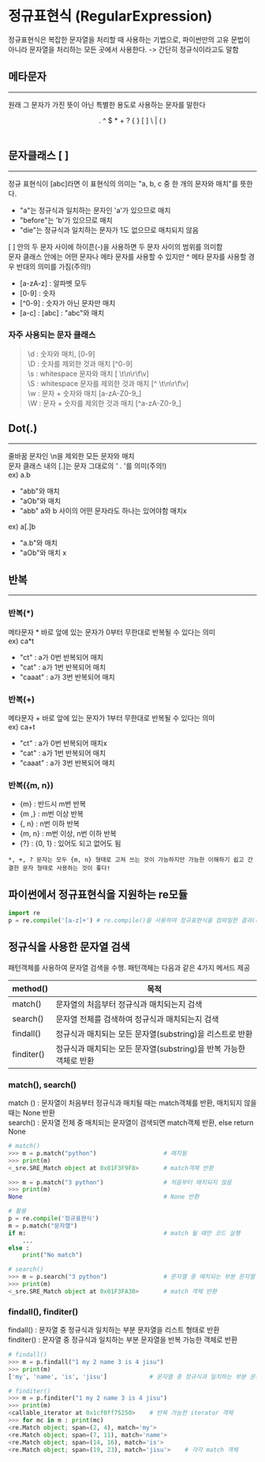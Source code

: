 # 정규표현식 (RegularExpression)
정규표현식은 복잡한 문자열을 처리할 때 사용하는 기법으로, 파이썬만의 고유 문법이 아니라 문자열을 처리하는 모든 곳에서 사용한다. -> 간단히 정규식이라고도 말함

## 메타문자
-----------------------
원래 그 문자가 가진 뜻이 아닌 특별한 용도로 사용하는 문자를 말한다 <br>
<center> . ^ $ * + ? { } [ ] \ | ( ) </center> <br>


## 문자클래스 [ ]
-----------------------
정규 표현식이 [abc]라면 이 표현식의 의미는 "a, b, c 중 한 개의 문자와 매치"를 뜻한다. <br>

- "a"는 정규식과 일치하는 문자인 'a'가 있으므로 매치
- "before"는 'b'가 있으므로 매치
- "die"는 정규식과 일치하는 문자가 1도 없으므로 매치되지 않음 <br>

[ ] 안의 두 문자 사이에 하이픈(-)을 사용하면 두 문자 사이의 범위를 의미함 <br>
문자 클래스 안에는 어떤 문자나 메타 문자를 사용할 수 있지만 ^ 메타 문자를 사용할 경우 반대의 의미를 가짐(주의!)

- [a-zA-z] : 알파벳 모두
- [0-9] : 숫자
- [^0-9] : 숫자가 아닌 문자만 매치             
- [a-c] : [abc] : "abc"와 매치

### 자주 사용되는 문자 클래스
> \d : 숫자와 매치, [0-9] <br>
\D : 숫자를 제외한 것과 매치 [^0-9] <br>
\s : whitespace 문자와 매치 [ \t\n\r\f\v] <br>
\S : whitespace 문자를 제외한 것과 매치 [^ \t\n\r\f\v] <br>
\w : 문자 + 숫자와 매치 [a-zA-Z0-9_] <br>
>\W : 문자 + 숫자를 제외한 것과 매치 [^a-zA-Z0-9_]

## Dot(.)
------------------
줄바꿈 문자인 \n을 제외한 모든 문자와 매치 <br>
문자 클래스 내의 [.]는 문자 그대로의 ' . '를 의미(주의!) <br>
ex) a.b
- "abb"와 매치
- "aOb"와 매치
- "abb" a와 b 사이의 어떤 문자라도 하나는 있어야함 매치x

ex) a[.]b
- "a.b"와 매치
- "aOb"와 매치 x

## 반복
--------------
### 반복(*)
메타문자 * 바로 앞에 있는 문자가 0부터 무한대로 반복될 수 있다는 의미 <br>
ex) ca*t
- "ct" : a가 0번 반복되어 매치
- "cat" : a가 1번 반복되어 매치
- "caaat" : a가 3번 반복되어 매치

### 반복(+)
메타문자 + 바로 앞에 있는 문자가 1부터 무한대로 반복될 수 있다는 의미 <br>
ex) ca+t
- "ct" : a가 0번 반복되어 매치x
- "cat" : a가 1번 반복되어 매치
- "caaat" : a가 3번 반복되어 매치

### 반복({m, n})
- {m} : 반드시 m번 반복 <br>
- {m ,} : m번 이상 반복 <br>
- {, n} : n번 이하 반복 <br>
- {m, n} : m번 이상, n번 이하 반복 <br>
- {?} : {0, 1} : 있어도 되고 없어도 됨 <br>

`*, +, ? 문자는 모두 {m, n} 형태로 고쳐 쓰는 것이 가능하지만 가능한 이해하기 쉽고 간결한 문자 형태로 사용하는 것이 좋다!`

## 파이썬에서 정규표현식을 지원하는 re모듈
```python
import re
p = re.compile('[a-z]+') # re.compile()을 사용하여 정규표현식을 컴파일한 결과(패턴)를 p에 저장
```
## 정규식을 사용한 문자열 검색
패턴객체를 사용하여 문자열 검색을 수행. 패턴객체는 다음과 같은 4가지 메서드 제공

|method()|목적|
|---|---|
|match()|문자열의 처음부터 정규식과 매치되는지 검색|
|search()|문자열 전체를 검색하여 정규식과 매치되는지 검색|
|findall()|정규식과 매치되는 모든 문자열(substring)을 리스트로 반환|
|finditer()|정규식과 매치되는 모든 문자열(substring)을 반복 가능한 객체로 반환|

### match(), search()
match () : 문자열이 처음부터 정규식과 매치될 때는 match객체를 반환, 매치되지 않을 때는 None 반환 <br>
search() : 문자열 전체 중 매치되는 문자열이 검색되면 match객체 반환, else return None
```python
# match()
>>> m = p.match("python")                   # 매치됨
>>> print(m)
<_sre.SRE_Match object at 0x01F3F9F8>       # match객체 반환

>>> m = p.match("3 python")                 # 처음부터 매치되지 않음
>>> print(m)
None                                        # None 반환

# 활용
p = re.compile('정규표현식')
m = p.match("문자열")
if m:                                       # match 될 때만 코드 실행
    ...
else :
    print("No match")

# search()
>>> m = p.search("3 python")                # 문자열 중 매치되는 부분 문자열 존재
>>> print(m)
<_sre.SRE_Match object at 0x01F3FA30>       # match 객체 반환
```

### findall(), finditer()
findall() : 문자열 중 정규식과 일치하는 부분 문자열을 리스트 형태로 반환 <br>
finditer() : 문자열 중 정규식과 일치하는 부분 문자열을 반복 가능한 객체로 반환
```python
# findall()
>>> m = p.findall("1 my 2 name 3 is 4 jisu")
>>> print(m)
['my', 'name', 'is', 'jisu']            # 문자열 중 정규식과 일치하는 부분 문자열

# finditer()
>>> m = p.finditer("1 my 2 name 3 is 4 jisu")
>>> print(m)
<callable_iterator at 0x1cf0ff75250>    # 반복 가능한 iterator 객체
>>> for mc in m : print(mc)
<re.Match object; span=(2, 4), match='my'>
<re.Match object; span=(7, 11), match='name'>
<re.Match object; span=(14, 16), match='is'>
<re.Match object; span=(19, 23), match='jisu'>    # 각각 match 객체
```


















